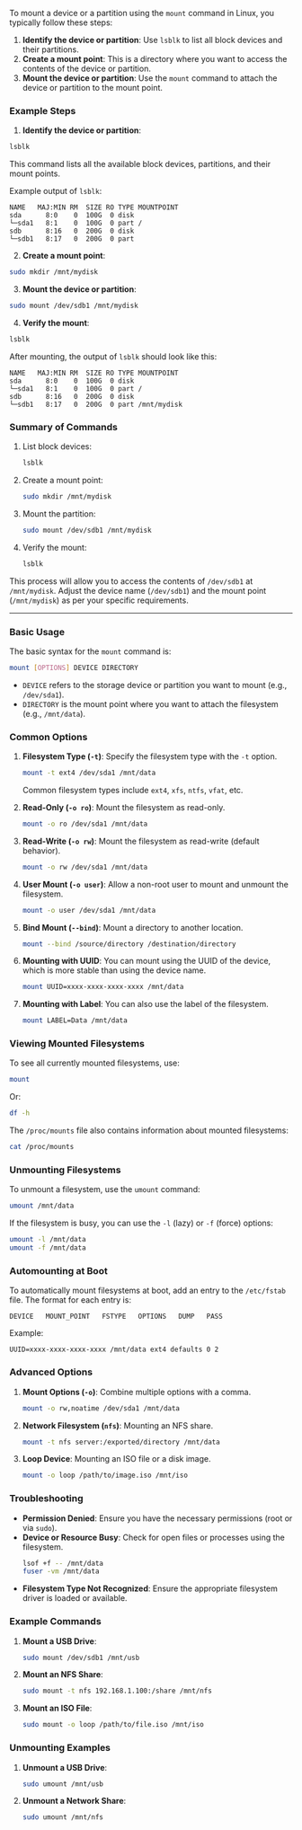 To mount a device or a partition using the `mount` command in Linux, you typically follow these steps:

1. **Identify the device or partition**: Use `lsblk` to list all block devices and their partitions.
2. **Create a mount point**: This is a directory where you want to access the contents of the device or partition.
3. **Mount the device or partition**: Use the `mount` command to attach the device or partition to the mount point.

### Example Steps

1. **Identify the device or partition**:

```bash
lsblk
```

This command lists all the available block devices, partitions, and their mount points.

Example output of `lsblk`:

```
NAME   MAJ:MIN RM  SIZE RO TYPE MOUNTPOINT
sda      8:0    0  100G  0 disk 
└─sda1   8:1    0  100G  0 part /
sdb      8:16   0  200G  0 disk 
└─sdb1   8:17   0  200G  0 part 
```

2. **Create a mount point**:

```bash
sudo mkdir /mnt/mydisk
```

3. **Mount the device or partition**:

```bash
sudo mount /dev/sdb1 /mnt/mydisk
```

4. **Verify the mount**:

```bash
lsblk
```

After mounting, the output of `lsblk` should look like this:

```
NAME   MAJ:MIN RM  SIZE RO TYPE MOUNTPOINT
sda      8:0    0  100G  0 disk 
└─sda1   8:1    0  100G  0 part /
sdb      8:16   0  200G  0 disk 
└─sdb1   8:17   0  200G  0 part /mnt/mydisk
```

### Summary of Commands

1. List block devices:
   ```bash
   lsblk
   ```

2. Create a mount point:
   ```bash
   sudo mkdir /mnt/mydisk
   ```

3. Mount the partition:
   ```bash
   sudo mount /dev/sdb1 /mnt/mydisk
   ```

4. Verify the mount:
   ```bash
   lsblk
   ```

This process will allow you to access the contents of `/dev/sdb1` at `/mnt/mydisk`. Adjust the device name (`/dev/sdb1`) and the mount point (`/mnt/mydisk`) as per your specific requirements.

---


### Basic Usage
The basic syntax for the `mount` command is:
```bash
mount [OPTIONS] DEVICE DIRECTORY
```
- `DEVICE` refers to the storage device or partition you want to mount (e.g., `/dev/sda1`).
- `DIRECTORY` is the mount point where you want to attach the filesystem (e.g., `/mnt/data`).

### Common Options
1. **Filesystem Type (`-t`)**:
   Specify the filesystem type with the `-t` option.
   ```bash
   mount -t ext4 /dev/sda1 /mnt/data
   ```
   Common filesystem types include `ext4`, `xfs`, `ntfs`, `vfat`, etc.

2. **Read-Only (`-o ro`)**:
   Mount the filesystem as read-only.
   ```bash
   mount -o ro /dev/sda1 /mnt/data
   ```

3. **Read-Write (`-o rw`)**:
   Mount the filesystem as read-write (default behavior).
   ```bash
   mount -o rw /dev/sda1 /mnt/data
   ```

4. **User Mount (`-o user`)**:
   Allow a non-root user to mount and unmount the filesystem.
   ```bash
   mount -o user /dev/sda1 /mnt/data
   ```

5. **Bind Mount (`--bind`)**:
   Mount a directory to another location.
   ```bash
   mount --bind /source/directory /destination/directory
   ```

6. **Mounting with UUID**:
   You can mount using the UUID of the device, which is more stable than using the device name.
   ```bash
   mount UUID=xxxx-xxxx-xxxx-xxxx /mnt/data
   ```

7. **Mounting with Label**:
   You can also use the label of the filesystem.
   ```bash
   mount LABEL=Data /mnt/data
   ```

### Viewing Mounted Filesystems
To see all currently mounted filesystems, use:
```bash
mount
```
Or:
```bash
df -h
```
The `/proc/mounts` file also contains information about mounted filesystems:
```bash
cat /proc/mounts
```

### Unmounting Filesystems
To unmount a filesystem, use the `umount` command:
```bash
umount /mnt/data
```
If the filesystem is busy, you can use the `-l` (lazy) or `-f` (force) options:
```bash
umount -l /mnt/data
umount -f /mnt/data
```

### Automounting at Boot
To automatically mount filesystems at boot, add an entry to the `/etc/fstab` file. The format for each entry is:
```
DEVICE   MOUNT_POINT   FSTYPE   OPTIONS   DUMP   PASS
```
Example:
```
UUID=xxxx-xxxx-xxxx-xxxx /mnt/data ext4 defaults 0 2
```

### Advanced Options
1. **Mount Options (`-o`)**:
   Combine multiple options with a comma.
   ```bash
   mount -o rw,noatime /dev/sda1 /mnt/data
   ```

2. **Network Filesystem (`nfs`)**:
   Mounting an NFS share.
   ```bash
   mount -t nfs server:/exported/directory /mnt/data
   ```

3. **Loop Device**:
   Mounting an ISO file or a disk image.
   ```bash
   mount -o loop /path/to/image.iso /mnt/iso
   ```

### Troubleshooting
- **Permission Denied**: Ensure you have the necessary permissions (root or via `sudo`).
- **Device or Resource Busy**: Check for open files or processes using the filesystem.
  ```bash
  lsof +f -- /mnt/data
  fuser -vm /mnt/data
  ```
- **Filesystem Type Not Recognized**: Ensure the appropriate filesystem driver is loaded or available.

### Example Commands
1. **Mount a USB Drive**:
   ```bash
   sudo mount /dev/sdb1 /mnt/usb
   ```

2. **Mount an NFS Share**:
   ```bash
   sudo mount -t nfs 192.168.1.100:/share /mnt/nfs
   ```

3. **Mount an ISO File**:
   ```bash
   sudo mount -o loop /path/to/file.iso /mnt/iso
   ```

### Unmounting Examples
1. **Unmount a USB Drive**:
   ```bash
   sudo umount /mnt/usb
   ```

2. **Unmount a Network Share**:
   ```bash
   sudo umount /mnt/nfs
   ```


